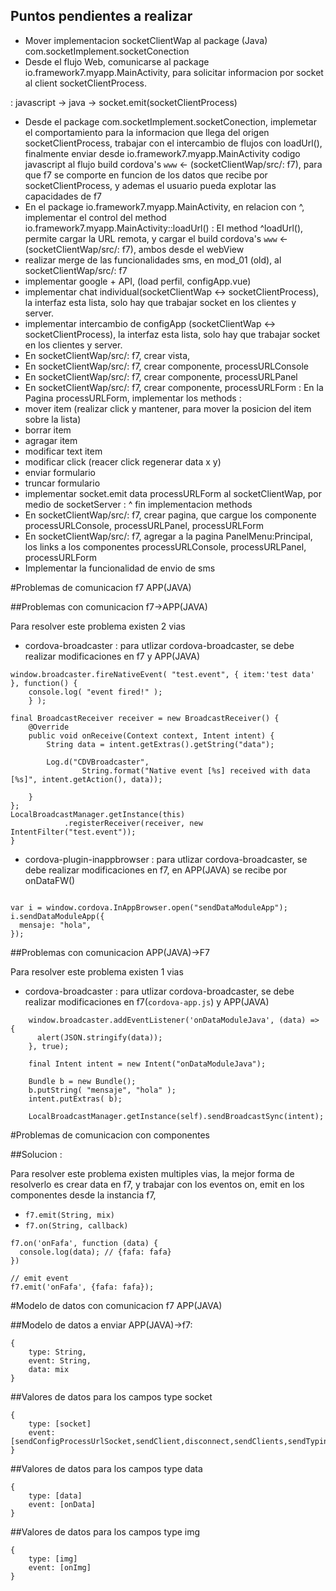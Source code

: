 ## Puntos pendientes a realizar

* Mover implementacion socketClientWap al package (Java) com.socketImplement.socketConection
* Desde el flujo Web, comunicarse al package io.framework7.myapp.MainActivity, para solicitar informacion por socket al client socketClientProcess. 

: javascript -> java -> socket.emit(socketClientProcess)

* Desde el package com.socketImplement.socketConection, implemetar el comportamiento para la informacion que llega del origen socketClientProcess, trabajar con el intercambio de flujos con loadUrl(), finalmente enviar desde io.framework7.myapp.MainActivity codigo javascript al flujo build cordova's `www` <- (socketClientWap/src/: f7), para que f7 se comporte en funcion de los datos que recibe por socketClientProcess, y ademas el usuario pueda explotar las capacidades de f7
* En el package io.framework7.myapp.MainActivity, en relacion con ^, implementar el control del method io.framework7.myapp.MainActivity::loadUrl()
: El method ^loadUrl(), permite cargar la URL remota, y cargar el build cordova's `www` <- (socketClientWap/src/: f7), ambos desde el webView
* realizar merge de las funcionalidades sms, en mod_01 (old), al socketClientWap/src/: f7
* implementar google + API, (load perfil, configApp.vue)
* implementar chat individual(socketClientWap <-> socketClientProcess), la interfaz esta lista, solo hay que trabajar socket en los clientes y server.
* implementar intercambio de configApp (socketClientWap <-> socketClientProcess), la interfaz esta lista, solo hay que trabajar socket en los clientes y server.
* En socketClientWap/src/: f7, crear vista, 
* En socketClientWap/src/: f7, crear componente, processURLConsole
* En socketClientWap/src/: f7, crear componente, processURLPanel
* En socketClientWap/src/: f7, crear componente, processURLForm
: En la Pagina processURLForm, implementar los methods :
* mover item (realizar click y mantener, para mover la posicion del item sobre la lista)
* borrar item 
* agragar item
* modificar text item
* modificar click (reacer click regenerar data x y)
* enviar formulario
* truncar formulario
* implementar socket.emit data processURLForm al socketClientWap, por medio de socketServer
: ^ fin implementacion methods 
* En socketClientWap/src/: f7, crear pagina, que cargue los componente processURLConsole, processURLPanel, processURLForm
* En socketClientWap/src/: f7, agregar a la pagina PanelMenu:Principal, los links a los componentes processURLConsole, processURLPanel, processURLForm
* Implementar la funcionalidad de envio de sms 


#Problemas de comunicacion f7 APP(JAVA)

##Problemas con comunicacion f7->APP(JAVA)

Para resolver este problema existen 2 vias

* cordova-broadcaster
: para utlizar cordova-broadcaster, se debe realizar modificaciones en f7 y APP(JAVA)
```f7
window.broadcaster.fireNativeEvent( "test.event", { item:'test data' }, function() {
    console.log( "event fired!" );
    } );
```
```APP(JAVA)
final BroadcastReceiver receiver = new BroadcastReceiver() {
    @Override
    public void onReceive(Context context, Intent intent) {
        String data = intent.getExtras().getString("data");

        Log.d("CDVBroadcaster",
                String.format("Native event [%s] received with data [%s]", intent.getAction(), data));

    }
};
LocalBroadcastManager.getInstance(this)
            .registerReceiver(receiver, new IntentFilter("test.event"));
}
```
* cordova-plugin-inappbrowser
: para utlizar cordova-broadcaster, se debe realizar modificaciones en f7, en APP(JAVA) se recibe por onDataFW()
```f7

var i = window.cordova.InAppBrowser.open("sendDataModuleApp");
i.sendDataModuleApp({
  mensaje: "hola",
});
```

##Problemas con comunicacion APP(JAVA)->F7

Para resolver este problema existen 1 vias

* cordova-broadcaster
: para utlizar cordova-broadcaster, se debe realizar modificaciones en f7(`cordova-app.js`) y APP(JAVA)
```f7(cordova-app.js)
    window.broadcaster.addEventListener('onDataModuleJava', (data) => {
      alert(JSON.stringify(data));
    }, true);
```
```APP(JAVA)
    final Intent intent = new Intent("onDataModuleJava");

    Bundle b = new Bundle();
    b.putString( "mensaje", "hola" );
    intent.putExtras( b);

    LocalBroadcastManager.getInstance(self).sendBroadcastSync(intent);
```

#Problemas de comunicacion con componentes

##Solucion :

Para resolver este problema existen multiples vias, la mejor forma de resolverlo es crear data en f7, y trabajar con los eventos on, emit en los componentes desde la instancia f7, 

* `f7.emit(String, mix)`
* `f7.on(String, callback)`

```f7 example
f7.on('onFafa', function (data) {
  console.log(data); // {fafa: fafa}
})

// emit event
f7.emit('onFafa', {fafa: fafa});
```
#Modelo de datos con comunicacion f7 APP(JAVA)

##Modelo de datos a enviar APP(JAVA)->f7:

```modelo de datos
{
    type: String, 
    event: String,
    data: mix
}
```

##Valores de datos para los campos type socket

```type socket
{
    type: [socket]
    event: [sendConfigProcessUrlSocket,sendClient,disconnect,sendClients,sendTypingMessage,sendOffTypingMessage,connect,sendMessage]
}
```

##Valores de datos para los campos type data

```type data
{
    type: [data]
    event: [onData]
}
```
##Valores de datos para los campos type img

```type img
{
    type: [img]
    event: [onImg]
}
```